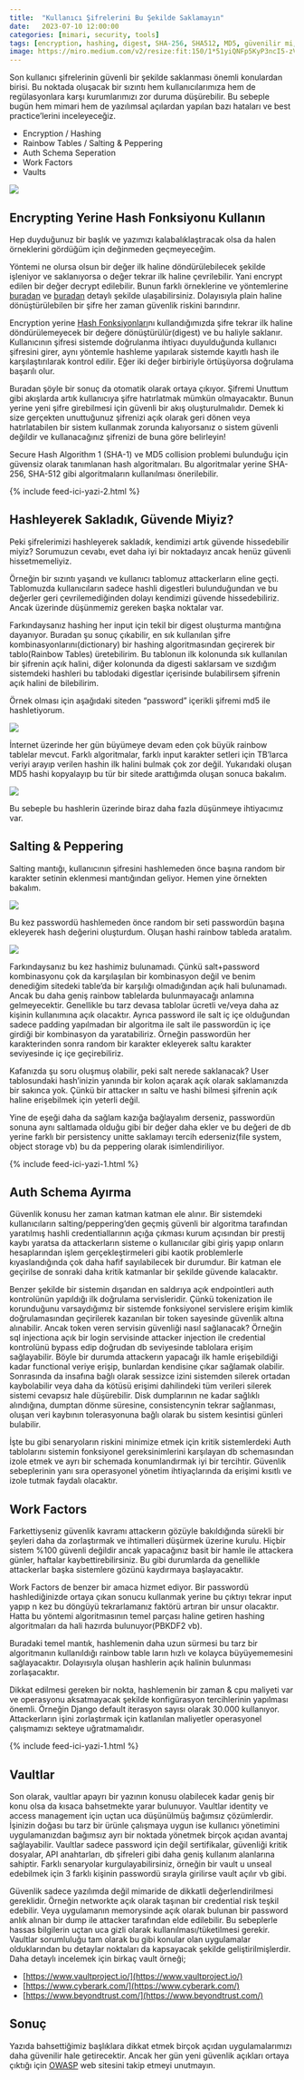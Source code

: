 ```yaml
---
title:  "Kullanıcı Şifrelerini Bu Şekilde Saklamayın"
date:   2023-07-10 12:00:00
categories: [mimari, security, tools]
tags: [encryption, hashing, digest, SHA-256, SHA512, MD5, güvenilir mi, rainbow tables, salt, salting, tuzlama, peppering, schema, vault, türkçe, mehmet cem yücel]
image: https://miro.medium.com/v2/resize:fit:150/1*51yiQNFp5KyP3ncI5-zVJA.jpeg
---
```



Son kullanıcı şifrelerinin güvenli bir şekilde saklanması önemli konulardan birisi. Bu noktada oluşacak bir sızıntı hem kullanıcılarımıza hem de regülasyonlara karşı kurumlarımızı zor duruma düşürebilir. Bu sebeple bugün hem mimari hem de yazılımsal açılardan yapılan bazı hataları ve best practice’lerini inceleyeceğiz.

-   Encryption / Hashing
-   Rainbow Tables / Salting & Peppering
-   Auth Schema Seperation
-   Work Factors
-   Vaults

![](https://miro.medium.com/v2/resize:fit:1400/1*51yiQNFp5KyP3ncI5-zVJA.jpeg)

## Encrypting Yerine Hash Fonksiyonu Kullanın

Hep duyduğunuz bir başlık ve yazımızı kalabalıklaştıracak olsa da halen örneklerini gördüğüm için değinmeden geçmeyeceğim.

Yöntemi ne olursa olsun bir değer ilk haline döndürülebilecek şekilde işleniyor ve saklanıyorsa o değer tekrar ilk haline çevrilebilir. Yani encrypt edilen bir değer decrypt edilebilir. Bunun farklı örneklerine ve yöntemlerine  [buradan](https://www.mehmetcemyucel.com/2017/simetrik-sifreleme-ve-blockchain/)  ve  [buradan](https://www.mehmetcemyucel.com/2017/asimetrik-sifreleme-ve-blockchain/)  detaylı şekilde ulaşabilirsiniz. Dolayısıyla plain haline dönüştürülebilen bir şifre her zaman güvenlik riskini barındırır.

Encryption yerine  [Hash Fonksiyonları](https://www.mehmetcemyucel.com/2017/hash-fonksiyonlari-ve-blockchain/)nı kullandığımızda şifre tekrar ilk haline döndürülemeyecek bir değere dönüştürülür(digest) ve bu haliyle saklanır. Kullanıcının şifresi sistemde doğrulanma ihtiyacı duyulduğunda kullanıcı şifresini girer, aynı yöntemle hashleme yapılarak sistemde kayıtlı hash ile karşılaştırılarak kontrol edilir. Eğer iki değer birbiriyle örtüşüyorsa doğrulama başarılı olur.

Buradan şöyle bir sonuç da otomatik olarak ortaya çıkıyor. Şifremi Unuttum gibi akışlarda artık kullanıcıya şifre hatırlatmak mümkün olmayacaktır. Bunun yerine yeni şifre girebilmesi için güvenli bir akış oluşturulmalıdır. Demek ki size gerçekten unuttuğunuz şifrenizi açık olarak geri dönen veya hatırlatabilen bir sistem kullanmak zorunda kalıyorsanız o sistem güvenli değildir ve kullanacağınız şifrenizi de buna göre belirleyin!

Secure Hash Algorithm 1 (SHA-1) ve MD5 collision problemi bulunduğu için güvensiz olarak tanımlanan hash algoritmaları. Bu algoritmalar yerine SHA-256, SHA-512 gibi algoritmaların kullanılması önerilebilir.

{% include feed-ici-yazi-2.html %}

## Hashleyerek Sakladık, Güvende Miyiz?

Peki şifrelerimizi hashleyerek sakladık, kendimizi artık güvende hissedebilir miyiz? Sorumuzun cevabı, evet daha iyi bir noktadayız ancak henüz güvenli hissetmemeliyiz.

Örneğin bir sızıntı yaşandı ve kullanıcı tablomuz attackerların eline geçti. Tablomuzda kullanıcıların sadece hashli digestleri bulunduğundan ve bu değerler geri çevrilemediğinden dolayı kendimizi güvende hissedebiliriz. Ancak üzerinde düşünmemiz gereken başka noktalar var.

Farkındaysanız hashing her input için tekil bir digest oluşturma mantığına dayanıyor. Buradan şu sonuç çıkabilir, en sık kullanılan şifre kombinasyonlarını(dictionary) bir hashing algoritmasından geçirerek bir tablo(Rainbow Tables) üretebilirim. Bu tablonun ilk kolonunda sık kullanılan bir şifrenin açık halini, diğer kolonunda da digesti saklarsam ve sızdığım sistemdeki hashleri bu tablodaki digestlar içerisinde bulabilirsem şifrenin açık halini de bilebilirim.

Örnek olması için aşağıdaki siteden “password” içerikli şifremi md5 ile hashletiyorum.

![](https://miro.medium.com/v2/resize:fit:1400/1*dTTRSPjzB4hVhjEMHo3ySw.png)

İnternet üzerinde her gün büyümeye devam eden çok büyük rainbow tablelar mevcut. Farklı algoritmalar, farklı input karakter setleri için TB’larca veriyi arayıp verilen hashin ilk halini bulmak çok zor değil. Yukarıdaki oluşan MD5 hashi kopyalayıp bu tür bir sitede arattığımda oluşan sonuca bakalım.

![](https://miro.medium.com/v2/resize:fit:1400/1*T5hcNMteeBx1OHrenojhjg.png)

Bu sebeple bu hashlerin üzerinde biraz daha fazla düşünmeye ihtiyacımız var.

## Salting & Peppering

Salting mantığı, kullanıcının şifresini hashlemeden önce başına random bir karakter setinin eklenmesi mantığından geliyor. Hemen yine örnekten bakalım.

![](https://miro.medium.com/v2/resize:fit:1400/1*KOXt01QtM8MnrV-BSsQ7Zw.png)

Bu kez passwordü hashlemeden önce random bir seti passwordün başına ekleyerek hash değerini oluşturdum. Oluşan hashi rainbow tableda aratalım.

![](https://miro.medium.com/v2/resize:fit:1400/1*u3hgN_eMuDbGUv0HxYl56Q.png)

Farkındaysanız bu kez hashimiz bulunamadı. Çünkü salt+password kombinasyonu çok da karşılaşılan bir kombinasyon değil ve benim denediğim sitedeki table’da bir karşılığı olmadığından açık hali bulunamadı. Ancak bu daha geniş rainbow tablelarda bulunmayacağı anlamına gelmeyecektir. Genellikle bu tarz devasa tablolar ücretli ve/veya daha az kişinin kullanımına açık olacaktır. Ayrıca password ile salt iç içe olduğundan sadece padding yapılmadan bir algoritma ile salt ile passwordün iç içe girdiği bir kombinasyon da yaratabiliriz. Örneğin passwordün her karakterinden sonra random bir karakter ekleyerek saltu karakter seviyesinde iç içe geçirebiliriz.

Kafanızda şu soru oluşmuş olabilir, peki salt nerede saklanacak? User tablosundaki hash’inizin yanında bir kolon açarak açık olarak saklamanızda bir sakınca yok. Çünkü bir attacker ın saltu ve hashi bilmesi şifrenin açık haline erişebilmek için yeterli değil.

Yine de eşeği daha da sağlam kazığa bağlayalım derseniz, passwordün sonuna aynı saltlamada olduğu gibi bir değer daha ekler ve bu değeri de db yerine farklı bir persistency unitte saklamayı tercih ederseniz(file system, object storage vb) bu da peppering olarak isimlendiriliyor.

{% include feed-ici-yazi-1.html %}

## Auth Schema Ayırma

Güvenlik konusu her zaman katman katman ele alınır. Bir sistemdeki kullanıcıların salting/peppering’den geçmiş güvenli bir algoritma tarafından yaratılmış hashli credentiallarının açığa çıkması kurum açısından bir prestij kaybı yaratsa da attackerların sisteme o kullanıcılar gibi giriş yapıp onların hesaplarından işlem gerçekleştirmeleri gibi kaotik problemlerle kıyaslandığında çok daha hafif sayılabilecek bir durumdur. Bir katman ele geçirilse de sonraki daha kritik katmanlar bir şekilde güvende kalacaktır.

Benzer şekilde bir sistemin dışarıdan en saldırıya açık endpointleri auth kontrolünün yapıldığı ilk doğrulama servisleridir. Çünkü tokenization ile korunduğunu varsaydığımız bir sistemde fonksiyonel servislere erişim kimlik doğrulamasından geçirilerek kazanılan bir token sayesinde güvenlik altına alınabilir. Ancak token veren servisin güvenliği nasıl sağlanacak? Örneğin sql injectiona açık bir login servisinde attacker injection ile credential kontrolünü bypass edip doğrudan db seviyesinde tablolara erişim sağlayabilir. Böyle bir durumda attackerın yapacağı ilk hamle erişebildiği kadar functional veriye erişip, bunlardan kendisine çıkar sağlamak olabilir. Sonrasında da insafına bağlı olarak sessizce izini sistemden silerek ortadan kaybolabilir veya daha da kötüsü erişimi dahilindeki tüm verileri silerek sistemi cevapsız hale düşürebilir. Disk dumplarının ne kadar sağlıklı alındığına, dumptan dönme süresine, consistencynin tekrar sağlanması, oluşan veri kaybının tolerasyonuna bağlı olarak bu sistem kesintisi günleri bulabilir.

İşte bu gibi senaryoların riskini minimize etmek için kritik sistemlerdeki Auth tablolarını sistemin fonksiyonel gereksinimlerini karşılayan db schemasından izole etmek ve ayrı bir schemada konumlandırmak iyi bir tercihtir. Güvenlik sebeplerinin yanı sıra operasyonel yönetim ihtiyaçlarında da erişimi kısıtlı ve izole tutmak faydalı olacaktır.

## Work Factors

Farkettiyseniz güvenlik kavramı attackerın gözüyle bakıldığında sürekli bir şeyleri daha da zorlaştırmak ve ihtimalleri düşürmek üzerine kurulu. Hiçbir sistem %100 güvenli değildir ancak yapacağınız basit bir hamle ile attackera günler, haftalar kaybettirebilirsiniz. Bu gibi durumlarda da genellikle attackerlar başka sistemlere gözünü kaydırmaya başlayacaktır.

Work Factors de benzer bir amaca hizmet ediyor. Bir passwordü hashlediğinizde ortaya çıkan sonucu kullanmak yerine bu çıktıyı tekrar input yapıp n kez bu döngüyü tekrarlamanız faktörü artıran bir unsur olacaktır. Hatta bu yöntemi algoritmasının temel parçası haline getiren hashing algoritmaları da hali hazırda bulunuyor(PBKDF2 vb).

Buradaki temel mantık, hashlemenin daha uzun sürmesi bu tarz bir algoritmanın kullanıldığı rainbow table ların hızlı ve kolayca büyüyememesini sağlayacaktır. Dolayısıyla oluşan hashlerin açık halinin bulunması zorlaşacaktır.

Dikkat edilmesi gereken bir nokta, hashlemenin bir zaman & cpu maliyeti var ve operasyonu aksatmayacak şekilde konfigürasyon tercihlerinin yapılması önemli. Örneğin Django default iterasyon sayısı olarak 30.000 kullanıyor. Attackerların işini zorlaştırmak için katlanılan maliyetler operasyonel çalışmamızı sekteye uğratmamalıdır.

{% include feed-ici-yazi-1.html %}

## Vaultlar

Son olarak, vaultlar apayrı bir yazının konusu olabilecek kadar geniş bir konu olsa da kısaca bahsetmekte yarar bulunuyor. Vaultlar identity ve access management için uçtan uca düşünülmüş bağımsız çözümlerdir. İşinizin doğası bu tarz bir ürünle çalışmaya uygun ise kullanıcı yönetimini uygulamanızdan bağımsız ayrı bir noktada yönetmek birçok açıdan avantaj sağlayabilir. Vaultlar sadece password için değil sertifikalar, güvenliği kritik dosyalar, API anahtarları, db şifreleri gibi daha geniş kullanım alanlarına sahiptir. Farklı senaryolar kurgulayabilirsiniz, örneğin bir vault u unseal edebilmek için 3 farklı kişinin passwordü sırayla girilirse vault açılır vb gibi.

Güvenlik sadece yazılımda değil mimaride de dikkatli değerlendirilmesi gereklidir. Örneğin networkte açık olarak taşınan bir credential risk teşkil edebilir. Veya uygulamanın memorysinde açık olarak bulunan bir password anlık alınan bir dump ile attacker tarafından elde edilebilir. Bu sebeplerle hassas bilgilerin uçtan uca gizli olarak kullanılması/tüketilmesi gerekir. Vaultlar sorumluluğu tam olarak bu gibi konular olan uygulamalar olduklarından bu detaylar noktaları da kapsayacak şekilde geliştirilmişlerdir. Daha detaylı incelemek için birkaç vault örneği;

-   [https://www.vaultproject.io/](https://www.vaultproject.io/)
-   [https://www.cyberark.com/](https://www.cyberark.com/)
-   [https://www.beyondtrust.com/](https://www.beyondtrust.com/)

## Sonuç

Yazıda bahsettiğimiz başlıklara dikkat etmek birçok açıdan uygulamalarımızı daha güvenilir hale getirecektir. Ancak her gün yeni güvenlik açıkları ortaya çıktığı için  [OWASP](https://owasp.org/)  web sitesini takip etmeyi unutmayın.
